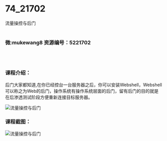 # 74_21702
流量操控与后门
<br/></br>
<h3>微:mukewang8 资源编号：5221702</h3>
<br/></br>
<h3>课程介绍：</h3>
<p>后门大家都知道,在你已经控台一台服务器之后，你可以安装Webshell，Webshell可以称之为Web的后门，操作系统有操作系统层面的后门，留有后门的目的就是在后渗透测试阶段方便重新连接目标服务器。</p>
<p><img src="https://www.ko996.com/wp-content/uploads/img/2021/11/1-48-300x210.png" alt="流量操控与后门"></p>
<div class="info-desc">
<h3>课程截图：</h3>
<p><img src="https://www.ko996.com/wp-content/uploads/img/2021/11/2-37.png" alt="流量操控与后门"></p>


			
</div>
